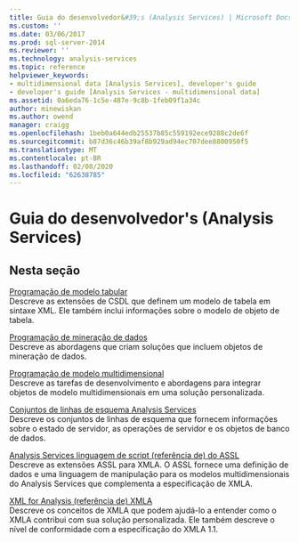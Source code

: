```yaml
---
title: Guia do desenvolvedor&#39;s (Analysis Services) | Microsoft Docs
ms.custom: ''
ms.date: 03/06/2017
ms.prod: sql-server-2014
ms.reviewer: ''
ms.technology: analysis-services
ms.topic: reference
helpviewer_keywords:
- multidimensional data [Analysis Services], developer's guide
- developer's guide [Analysis Services - multidimensional data]
ms.assetid: 0a6eda76-1c5e-487e-9c8b-1feb09f1a34c
author: minewiskan
ms.author: owend
manager: craigg
ms.openlocfilehash: 1beb0a644edb25537b85c559192ece9288c2de6f
ms.sourcegitcommit: b87d36c46b39af8b929ad94ec707dee8800950f5
ms.translationtype: MT
ms.contentlocale: pt-BR
ms.lasthandoff: 02/08/2020
ms.locfileid: "62638785"
---
```

# <a name="developer39s-guide-analysis-services"></a>Guia do desenvolvedor&#39;s (Analysis Services)
    
## <a name="in-this-section"></a>Nesta seção  
 [Programação de modelo tabular](tabular-model-programming-compatibility-levels-1050-1103/tabular-model-programming-for-compatibility-levels-1050-through-1103.md)  
 Descreve as extensões de CSDL que definem um modelo de tabela em sintaxe XML. Ele também inclui informações sobre o modelo de objeto de tabela.  
  
 [Programação de mineração de dados](dev-guide/data-mining-programming.md)  
 Descreve as abordagens que criam soluções que incluem objetos de mineração de dados.  
  
 [Programação de modelo multidimensional](multidimensional-models/multidimensional-model-programming.md)  
 Descreve as tarefas de desenvolvimento e abordagens para integrar objetos de modelo multidimensionais em uma solução personalizada.  
  
 [Conjuntos de linhas de esquema Analysis Services](https://docs.microsoft.com/bi-reference/schema-rowsets/analysis-services-schema-rowsets)  
 Descreve os conjuntos de linhas de esquema que fornecem informações sobre o estado de servidor, as operações de servidor e os objetos de banco de dados.  
  
 [Analysis Services linguagem de script &#40;referência de&#41; do ASSL](https://docs.microsoft.com/bi-reference/assl/analysis-services-scripting-language-assl-for-xmla)  
 Descreve as extensões ASSL para XMLA. O ASSL fornece uma definição de dados e uma linguagem de manipulação para os modelos multidimensionais do Analysis Services que complementa a especificação de XMLA.  
  
 [XML for Analysis &#40;referência de&#41; XMLA](https://docs.microsoft.com/bi-reference/xmla/xml-for-analysis-xmla-reference)  
 Descreve os conceitos de XMLA que podem ajudá-lo a entender como o XMLA contribui com sua solução personalizada. Ele também descreve o nível de conformidade com a especificação do XMLA 1.1.  
  
  
